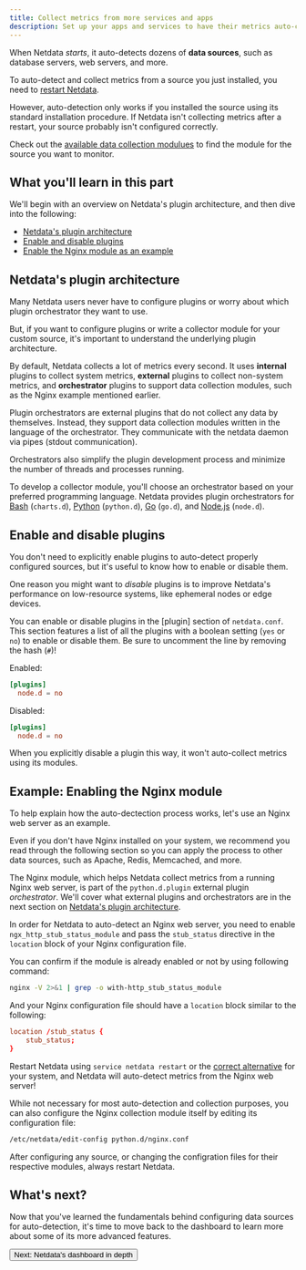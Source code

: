 ```yaml
---
title: Collect metrics from more services and apps
description: Set up your apps and services to have their metrics auto-collected by Netdata's intelligent plugin system.
---
```


When Netdata _starts_, it auto-detects dozens of **data sources**, such as database servers, web servers, and more.

To auto-detect and collect metrics from a source you just installed, you need to [restart
Netdata](/docs/getting-started/#start-stop-and-restart-netdata).

However, auto-detection only works if you installed the source using its standard installation
procedure. If Netdata isn't collecting metrics after a restart, your source probably isn't configured
correctly.

Check out the [available data collection modulues](/docs/Add-more-charts-to-netdata/#available-data-collection-modules)
to find the module for the source you want to monitor.

## What you'll learn in this part

We'll begin with an overview on Netdata's plugin architecture, and then dive into the following:

-   [Netdata's plugin architecture](#netdatas-plugin-architecture)
-   [Enable and disable plugins](#enable-and-disable-plugins)
-   [Enable the Nginx module as an example](#example-enabling-the-nginx-module)

## Netdata's plugin architecture

Many Netdata users never have to configure plugins or worry about which plugin orchestrator they want to use.

But, if you want to configure plugins or write a collector module for your custom source, it's important to understand
the underlying plugin architecture.

By default, Netdata collects a lot of metrics every second. It uses **internal** plugins to collect system metrics,
**external** plugins to collect non-system metrics, and **orchestrator** plugins to support data collection modules,
such as the Nginx example mentioned earlier.

Plugin orchestrators are external plugins that do not collect any data by themselves. Instead, they support data
collection modules written in the language of the orchestrator. They communicate with the netdata daemon via pipes
(stdout communication).

Orchestrators also simplify the plugin development process and minimize the number of threads and processes running.

To develop a collector module, you'll choose an orchestrator based on your preferred programming language. Netdata
provides plugin orchestrators for [Bash](/docs/collectors/charts.d.plugin/) (`charts.d`),
[Python](/docs/collectors/python.d.plugin/) (`python.d`), [Go](/docs/collectors/go.d.plugin/) (`go.d`), and
[Node.js](/docs/collectors/node.d.plugin/) (`node.d`).

## Enable and disable plugins

You don't need to explicitly enable plugins to auto-detect properly configured sources, but it's useful to know how to
enable or disable them.

One reason you might want to _disable_ plugins is to improve Netdata's performance on low-resource systems, like
ephemeral nodes or edge devices.

You can enable or disable plugins in the [plugin] section of `netdata.conf`. This section features a list of all the
plugins with a boolean setting (`yes` or `no`) to enable or disable them. Be sure to uncomment the line by removing the
hash (`#`)!

Enabled:

```conf
[plugins]
  node.d = no
```

Disabled:

```conf
[plugins]
  node.d = no
```

When you explicitly disable a plugin this way, it won't auto-collect metrics using its modules.

## Example: Enabling the Nginx module

To help explain how the auto-dectection process works, let's use an Nginx web server as an example. 

Even if you don't have Nginx installed on your system, we recommend you read through the following section so you can
apply the process to other data sources, such as Apache, Redis, Memcached, and more.

The Nginx module, which helps Netdata collect metrics from a running Nginx web server, is part of the `python.d.plugin`
external plugin _orchestrator_. We'll cover what external plugins and orchestrators are in the next section on
[Netdata's plugin architecture](#netdatas-plugin-architecture).

In order for Netdata to auto-detect an Nginx web server, you need to enable `ngx_http_stub_status_module` and pass the
`stub_status` directive in the `location` block of your Nginx configuration file.

You can confirm if the module is already enabled or not by using following command:

```sh
nginx -V 2>&1 | grep -o with-http_stub_status_module
```

And your Nginx configuration file should have a `location` block similar to the following:

```conf
location /stub_status {
    stub_status;
}
```

Restart Netdata using `service netdata restart` or the [correct alternative](/docs/getting-started/#start-stop-and-restart-netdata) for your system, and Netdata will auto-detect metrics from the Nginx web server!

While not necessary for most auto-detection and collection purposes, you can also configure the Nginx collection module
itself by editing its configuration file:

```sh
/etc/netdata/edit-config python.d/nginx.conf
```

After configuring any source, or changing the configration files for their respective modules, always
restart Netdata.

## What's next?

Now that you've learned the fundamentals behind configuring data sources for auto-detection, it's time to move back to
the dashboard to learn more about some of its more advanced features.

<Button><Link to="/tutorials/part-07/">Next: Netdata's dashboard in depth <FaAngleDoubleRight /></Link></Button>
